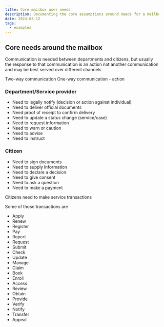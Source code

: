 ```yaml
---
title: Core mailbox user needs
description: Documenting the core assumptions around needs for a mailbox and the communication around it
date: 2024-08-12
tags:
  - examples
---
```

## Core needs around the mailbox

Communication is needed between departments and citizens, but usually the response to that communication is an action not another communication and may be best served over different channels

Two-way communication
One-way communication - action

### Department/Service provider
- Need to legally notify (decision or action against individual)
- Need to deliver official documents
- Need proof of receipt to confirm delivery
- Need to update a status change (service/case)
- Need to request information
- Need to warn or caution
- Need to advise
- Need to instruct


### Citizen
- Need to sign documents
- Need to supply information
- Need to declare a decision
- Need to give consent
- Need to ask a question
- Need to make a payment

Citizens need to make service transactions

Some of those transactions are
- Apply
- Renew
- Register
- Pay
- Report
- Request
- Submit
- Check
- Update
- Manage
- Claim
- Book
- Enroll
- Access
- Review
- Obtain
- Provide
- Verify
- Notify
- Transfer
- Appeal
